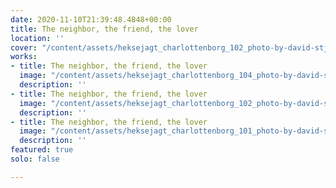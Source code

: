 ```yaml
---
date: 2020-11-10T21:39:48.4848+00:00
title: The neighbor, the friend, the lover
location: ''
cover: "/content/assets/heksejagt_charlottenborg_102_photo-by-david-stjernholm.jpg"
works:
- title: The neighbor, the friend, the lover
  image: "/content/assets/heksejagt_charlottenborg_104_photo-by-david-stjernholm.jpg"
  description: ''
- title: The neighbor, the friend, the lover
  image: "/content/assets/heksejagt_charlottenborg_102_photo-by-david-stjernholm.jpg"
  description: ''
- title: The neighbor, the friend, the lover
  image: "/content/assets/heksejagt_charlottenborg_101_photo-by-david-stjernholm.jpg"
  description: ''
featured: true
solo: false

---
```

